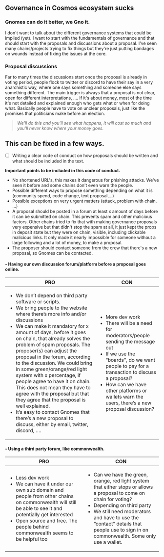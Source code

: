 ## Governance in Cosmos ecosystem sucks
### Gnomes can do it better, we Gno it.
I don't want to talk about the different governance systems that could be implied (yet). I want to start with the fundamentals of governance and that should start with the proposals and discussions about a proposal. I've seen many chains/projects trying to fix things but they're just putting bandages on wounds instead of fixing the issues at the core.

### Proposal discussions
Far to many times the discussions start once the proposal is already in voting period, people flock to twitter or discord to have their say in a very anarchistic way, where one says something and someone else says something different. The main trigger is always that a proposal is not clear, open for different interpretations, .... If it's about money, most of the time it's not detailed and explained enough who gets what or when for doing what. Basically people have to vote on unclear proposals, just like the promises that politicians make before an election.

> _We'll do this and you'll see what happens, it will cost so much and you'll never know_ _where your money goes._

## **This can be fixed in a few ways.**

 - [ ] Writing a clear code of conduct on how proposals should be written and what should be included in the text.
 
**Important points to be included in this code of conduct.**

 - No shortened URL's, this makes it dangerous for phishing attacks. We've seen it before and some chains don't even warn the people.
 - Possible different ways to propose something depending on what it is (community spend, code change, text proposal,...)
 - Possible exceptions on very urgent matters (attack, problem with chain, ...)
 - A proposal should be posted in a forum at least x amount of days before it can be submitted on chain. This prevents spam and other malicious factors. Other chains tried to fix that with making governance proposals very expensive but that didn't stop the spam at all, it just kept the props in deposit state but they were on chain, visible, including clickable malicious links. It only made it nearly impossible for someone without a large following and a lot of money, to make a proposal. 
 - The proposer should contact someone from the crew that there's a new proposal, so Gnomes can be contacted.




 #### - Having our own discussion forum/platform before a proposal goes online.
 
| PRO | CON |
|--|--|
| <ul><li>We don’t depend on third party software or scripts.</li><li>We bring people to the website where there’s more info and/or discussions</li><li>We can make it mandatory for x amount of days, before it goes on chain, that already solves the problem of spam proposals. The proposer(s) can adjust the proposal in the forum, according to the discussion. We could bring in some green/orange/red light system with x percentage, if people agree to have it on chain. This does not mean they have to agree with the proposal but that they agree that the proposal is well explained.</li><li>It’s easy to contact Gnomes that there’s a new proposal to discuss, either by email, twitter, discord, ….</li></ul> | <ul><li>More dev work</li><li>There will be a need for moderators/people sending the message out</li><li>If we use the “boards”, do we want people to pay for a transaction to discuss a proposal?</li><li>How can we have other platforms or wallets warn the users, there’s a new proposal discussion?</li></ul> |

 #### - Using a third party forum, like commonwealth.
 
| PRO | CON |
|--|--|
| <ul><li>Less dev work</li><li>We can have it under our own sub domain and people from other chains on commonwealth will still be able to see it and potentially get interested</li><li>Open source and free. The people behind commonwealth seems to be helpful too</li></ul> | <ul><li>Can we have the green, orange, red light system that either stops or allows a proposal to come on chain for voting?</li><li>Depending on third party</li><li>We still need moderators and have to use the “contact” details that people use to sign in on commonwealth. Some only use a wallet.</li></ul> |

